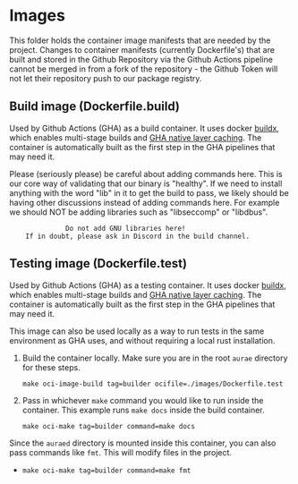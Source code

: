 # Images

This folder holds the container image manifests that are needed by the project. Changes to container manifests (currently Dockerfile's) that are built and stored in the Github Repository via the Github Actions pipeline cannot be merged in from a fork of the repository - the Github Token will not let their repository push to our package registry.

## Build image (Dockerfile.build)

Used by Github Actions (GHA) as a build container. It uses docker [buildx](https://github.com/docker/buildx), which enables multi-stage builds and [GHA native layer caching](https://docs.docker.com/build/cache/backends/gha/). The container is automatically built as the first step in the GHA pipelines that may need it.

Please (seriously please) be careful about adding commands here. This is our core way of validating that our binary is "healthy". If we need to install anything with the word "lib" in it to get the build to pass, we likely should be having other discussions instead of adding commands here. For example we should NOT be adding libraries such as "libseccomp"
or "libdbus".

                  Do not add GNU libraries here!
        If in doubt, please ask in Discord in the build channel.

## Testing image (Dockerfile.test)

Used by Github Actions (GHA) as a testing container. It uses docker [buildx](https://github.com/docker/buildx), which enables multi-stage builds and [GHA native layer caching](https://docs.docker.com/build/cache/backends/gha/). The container is automatically built as the first step in the GHA pipelines that may need it.

This image can also be used locally as a way to run tests in the same environment as GHA uses, and without requiring a local rust installation.

1. Build the container locally. Make sure you are in the root `aurae` directory for these steps.

   `make oci-image-build tag=builder ocifile=./images/Dockerfile.test`

2. Pass in whichever `make` command you would like to run inside the container. This example runs `make docs` inside the build container.

   `make oci-make tag=builder command=make docs`

Since the `auraed` directory is mounted inside this container, you can also pass commands like `fmt`. This will modify files in the project.

- `make oci-make tag=builder command=make fmt`
